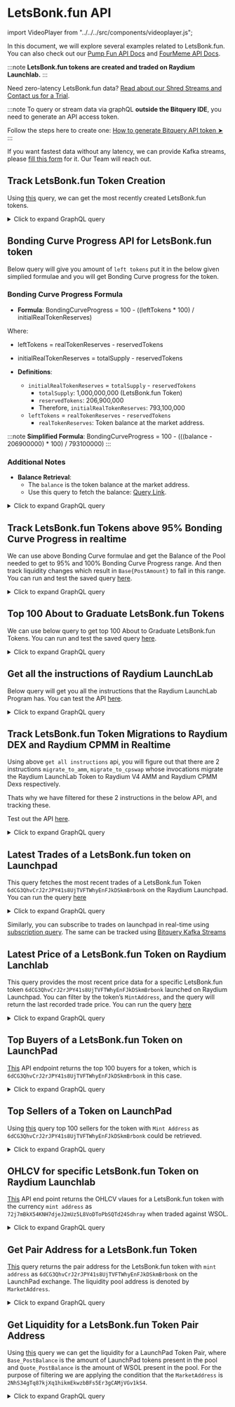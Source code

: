 # LetsBonk.fun API

import VideoPlayer from "../../../src/components/videoplayer.js";

In this document, we will explore several examples related to LetsBonk.fun. You can also check out our [Pump Fun API Docs](https://docs.bitquery.io/docs/examples/Solana/Pump-Fun-API/) and [FourMeme API Docs](https://docs.bitquery.io/docs/examples/BSC/four-meme-api/).

:::note
**LetsBonk.fun tokens are created and traded on Raydium Launchlab.**
:::

Need zero-latency LetsBonk.fun data? [Read about our Shred Streams and Contact us for a Trial](https://docs.bitquery.io/docs/streams/real-time-solana-data/).

:::note
To query or stream data via graphQL **outside the Bitquery IDE**, you need to generate an API access token.

Follow the steps here to create one: [How to generate Bitquery API token ➤](https://docs.bitquery.io/docs/authorisation/how-to-generate/)
:::

<head>
  <meta name="title" content="LetsBonk.Fun API - Solana - Tokens, Trades, Live Prices"/>
  <meta name="description" content="Get on-chain data of any LetsBonk.fun based token through our LetsBonk.fun API."/>
  <meta name="keywords" content="LetsBonk.fun API,LetsBonk.fun on-chain data API,LetsBonk.fun token data API,LetsBonk.fun blockchain API,LetsBonk.fun DEX data API,LetsBonk.fun API documentation,LetsBonk.fun crypto API,LetsBonk.fun web3 API,DEX Trades,Solana,Blast,LetsBonk.fun memecoins,Solana DEX,Blast DEX,token trading,blockchain data,crypto trading"/>
  <meta name="robots" content="index, follow"/>
  <meta http-equiv="Content-Type" content="text/html; charset=utf-8"/>
  <meta name="language" content="English"/>

<meta property="og:type" content="website" />
<meta
  property="og:title"
  content="LetsBonk.Fun API - Solana - Tokens, Trades, Live Prices"
/>
<meta
  property="og:description"
  content="Get on-chain data of any LetsBonk.fun based token through our LetsBonk.fun API."
/>

  <meta property="twitter:card" content="summary_large_image"/>
  <meta property="twitter:title" content="LetsBonk.Fun API - Solana - Tokens, Trades, Live Prices"/>
  <meta property="twitter:description" content="Get on-chain data of any LetsBonk.fun based token through our LetsBonk.fun API."/>
</head>

If you want fastest data without any latency, we can provide Kafka streams, please [fill this form](https://bitquery.io/forms/api) for it. Our Team will reach out.

## Track LetsBonk.fun Token Creation

Using [this](https://ide.bitquery.io/latest-token-created-on-bonk-fun) query, we can get the most recently created LetsBonk.fun tokens.

<details>
  <summary>Click to expand GraphQL query</summary>

```graphql
{
  Solana {
    InstructionBalanceUpdates(
      where: {
        BalanceUpdate: { Currency: { MintAddress: { endsWith: "bonk" } } }
        Instruction: {
          Program: {
            Address: { is: "LanMV9sAd7wArD4vJFi2qDdfnVhFxYSUg6eADduJ3uj" }
            Method: { is: "initialize" }
          }
        }
        Transaction: { Result: { Success: true } }
      }
      orderBy: { descending: Block_Time }
    ) {
      BalanceUpdate {
        Currency {
          MintAddress
          Name
          Symbol
          Decimals
          UpdateAuthority
          Uri
          VerifiedCollection
          Wrapped
          ProgramAddress
        }
        PostBalance
      }
      Block {
        Time
      }
      Transaction {
        Signature
        Signer
      }
    }
  }
}
```

</details>

## Bonding Curve Progress API for LetsBonk.fun token

Below query will give you amount of `left tokens` put it in the below given simplied formulae and you will get Bonding Curve progress for the token.

### Bonding Curve Progress Formula

- **Formula**:
  BondingCurveProgress = 100 - ((leftTokens \* 100) / initialRealTokenReserves)

Where:

- leftTokens = realTokenReserves - reservedTokens
- initialRealTokenReserves = totalSupply - reservedTokens

- **Definitions**:
  - `initialRealTokenReserves` = `totalSupply` - `reservedTokens`
    - `totalSupply`: 1,000,000,000 (LetsBonk.fun Token)
    - `reservedTokens`: 206,900,000
    - Therefore, `initialRealTokenReserves`: 793,100,000
  - `leftTokens` = `realTokenReserves` - `reservedTokens`
    - `realTokenReserves`: Token balance at the market address.

:::note
**Simplified Formula**:
BondingCurveProgress = 100 - (((balance - 206900000) \* 100) / 793100000)
:::

### Additional Notes

- **Balance Retrieval**:
  - The `balance` is the token balance at the market address.
  - Use this query to fetch the balance: [Query Link](https://ide.bitquery.io/Get-balance-of-a-pair-address-on-solana_2).

<details>
  <summary>Click to expand GraphQL query</summary>

```graphql
query GetLatestLiquidityForPool {
  Solana {
    DEXPools(
      where: {
        Pool: {
          Market: {
            BaseCurrency: {
              MintAddress: {
                is: "6L44XFFqEuRA67vfzmCooACN97eDk57Ab8ycwrZJbonk"
              }
            }
          }
          Dex: {
            ProgramAddress: {
              is: "LanMV9sAd7wArD4vJFi2qDdfnVhFxYSUg6eADduJ3uj"
            }
          }
        }
      }
      orderBy: { descending: Block_Slot }
      limit: { count: 1 }
    ) {
      Pool {
        Market {
          MarketAddress
          BaseCurrency {
            MintAddress
            Symbol
            Name
          }
          QuoteCurrency {
            MintAddress
            Symbol
            Name
          }
        }
        Dex {
          ProtocolFamily
          ProtocolName
        }
        Quote {
          PostAmount
          PriceInUSD
          PostAmountInUSD
        }
        Base {
          PostAmount
        }
      }
    }
  }
}
```

</details>

## Track LetsBonk.fun Tokens above 95% Bonding Curve Progress in realtime

We can use above Bonding Curve formulae and get the Balance of the Pool needed to get to 95% and 100% Bonding Curve Progress range. And then track liquidity changes which result in `Base{PostAmount}` to fall in this range. You can run and test the saved query [here](https://ide.bitquery.io/LetsBonkfun-Tokens-between-95-and-100-bonding-curve-progress_1).

<details>
  <summary>Click to expand GraphQL query</summary>

```graphql
subscription MyQuery {
  Solana {
    DEXPools(
      where: {
        Pool: {
          Base: { PostAmount: { gt: "206900000", lt: "246555000" } }
          Dex: {
            ProgramAddress: {
              is: "LanMV9sAd7wArD4vJFi2qDdfnVhFxYSUg6eADduJ3uj"
            }
          }
          Market: {
            QuoteCurrency: {
              MintAddress: {
                in: [
                  "11111111111111111111111111111111"
                  "So11111111111111111111111111111111111111112"
                ]
              }
            }
          }
        }
        Transaction: { Result: { Success: true } }
      }
    ) {
      Pool {
        Market {
          BaseCurrency {
            MintAddress
            Name
            Symbol
          }
          MarketAddress
          QuoteCurrency {
            MintAddress
            Name
            Symbol
          }
        }
        Dex {
          ProtocolName
          ProtocolFamily
        }
        Base {
          PostAmount
        }
        Quote {
          PostAmount
          PriceInUSD
          PostAmountInUSD
        }
      }
    }
  }
}
```

</details>

## Top 100 About to Graduate LetsBonk.fun Tokens

We can use below query to get top 100 About to Graduate LetsBonk.fun Tokens. You can run and test the saved query [here](https://ide.bitquery.io/Top-100-graduating-tokens-in-last-5-minutes_1).

<details>
  <summary>Click to expand GraphQL query</summary>

```graphql
{
  Solana {
    DEXPools(
      limitBy: { by: Pool_Market_BaseCurrency_MintAddress, count: 1 }
      limit: { count: 100 }
      orderBy: { ascending: Pool_Base_PostAmount }
      where: {
        Pool: {
          Base: { PostAmount: { gt: "206900000" } }
          Dex: {
            ProgramAddress: {
              is: "LanMV9sAd7wArD4vJFi2qDdfnVhFxYSUg6eADduJ3uj"
            }
          }
          Market: {
            QuoteCurrency: {
              MintAddress: {
                in: [
                  "11111111111111111111111111111111"
                  "So11111111111111111111111111111111111111112"
                ]
              }
            }
          }
        }
        Transaction: { Result: { Success: true } }
        Block: { Time: { since: "2025-07-11T13:45:00Z" } }
      }
    ) {
      Pool {
        Market {
          BaseCurrency {
            MintAddress
            Name
            Symbol
          }
          MarketAddress
          QuoteCurrency {
            MintAddress
            Name
            Symbol
          }
        }
        Dex {
          ProtocolName
          ProtocolFamily
        }
        Base {
          PostAmount(maximum: Block_Time)
        }
        Quote {
          PostAmount
          PriceInUSD
          PostAmountInUSD
        }
      }
    }
  }
}
```

</details>

## Get all the instructions of Raydium LaunchLab

Below query will get you all the instructions that the Raydium LaunchLab Program has. You can test the API [here](https://ide.bitquery.io/all-the-instructions-of-Raydium-LaunchLab).

<details>
  <summary>Click to expand GraphQL query</summary>

```
query MyQuery {
  Solana {
    Instructions(
      where: {Instruction: {Program: {Address: {is: "LanMV9sAd7wArD4vJFi2qDdfnVhFxYSUg6eADduJ3uj"}}}}
    ) {
      Instruction {
        Program {
          Method
        }
      }
      count
    }
  }
}
```

</details>

## Track LetsBonk.fun Token Migrations to Raydium DEX and Raydium CPMM in Realtime

Using above `get all instructions` api, you will figure out that there are 2 instructions `migrate_to_amm`, `migrate_to_cpswap` whose invocations migrate the Raydium LaunchLab Token to Raydium V4 AMM and Raydium CPMM Dexs respectively.

Thats why we have filtered for these 2 instructions in the below API, and tracking these.

Test out the API [here](https://ide.bitquery.io/Track-Token-Migrations-to-Raydium-DEX-and-Raydium-CPMM-in-realtime).

<details>
  <summary>Click to expand GraphQL query</summary>

```
subscription MyQuery {
  Solana {
    Instructions(
      where: {Instruction: {Program: {Address: {is: "LanMV9sAd7wArD4vJFi2qDdfnVhFxYSUg6eADduJ3uj"}, Method: {in: ["migrate_to_amm","migrate_to_cpswap"]}}}, Transaction: {Result: {Success: true}}}
    ) {
      Block{
        Time
      }
      Instruction {
        Program {
          Method
          AccountNames
          Address
          Arguments {
            Value {
              ... on Solana_ABI_Json_Value_Arg {
                json
              }
              ... on Solana_ABI_Float_Value_Arg {
                float
              }
              ... on Solana_ABI_Boolean_Value_Arg {
                bool
              }
              ... on Solana_ABI_Bytes_Value_Arg {
                hex
              }
              ... on Solana_ABI_BigInt_Value_Arg {
                bigInteger
              }
              ... on Solana_ABI_Address_Value_Arg {
                address
              }
              ... on Solana_ABI_Integer_Value_Arg {
                integer
              }
              ... on Solana_ABI_String_Value_Arg {
                string
              }
            }
            Type
            Name
          }
          Name
        }
        Accounts {
          Address
          IsWritable
          Token {
            ProgramId
            Owner
            Mint
          }
        }
      }
      Transaction {
        Signature
        Signer
      }
    }
  }
}
```

</details>

## Latest Trades of a LetsBonk.fun token on Launchpad

This query fetches the most recent trades of a LetsBonk.fun Token `6dCG3QhvCrJ2rJPY41s8UjTVFTWhyEnFJkDSkmBrbonk` on the Raydium Launchpad.
You can run the query [here](https://ide.bitquery.io/Latest-Trades-of-a-letsbonkfun-token-on-Launchpad)

<details>
  <summary>Click to expand GraphQL query</summary>

```graphql
query LatestTrades {
  Solana {
    DEXTradeByTokens(
      orderBy: { descending: Block_Time }
      limit: { count: 50 }
      where: {
        Trade: {
          Dex: { ProtocolName: { is: "raydium_launchpad" } }
          Currency: {
            MintAddress: { is: "6dCG3QhvCrJ2rJPY41s8UjTVFTWhyEnFJkDSkmBrbonk" }
          }
        }
      }
    ) {
      Block {
        Time
      }
      Transaction {
        Signature
      }
      Trade {
        Market {
          MarketAddress
        }
        Dex {
          ProtocolName
          ProtocolFamily
        }
        AmountInUSD
        PriceInUSD
        Amount
        Currency {
          Name
        }
        Side {
          Type
          Currency {
            Symbol
            MintAddress
            Name
          }
          AmountInUSD
          Amount
        }
      }
    }
  }
}
```

</details>

Similarly, you can subscribe to trades on launchpad in real-time using [subscription query](https://ide.bitquery.io/Subscribe-to-Trades-on-Launchpad). The same can be tracked using [Bitquery Kafka Streams](https://docs.bitquery.io/docs/streams/kafka-streaming-concepts/)

## Latest Price of a LetsBonk.fun Token on Raydium Lanchlab

This query provides the most recent price data for a specific LetsBonk.fun token `6dCG3QhvCrJ2rJPY41s8UjTVFTWhyEnFJkDSkmBrbonk` launched on Raydium Launchpad. You can filter by the token’s `MintAddress`, and the query will return the last recorded trade price.
You can run the query [here](https://ide.bitquery.io/Latest-Price-of-a-LetsBonkfun-Token-on-Launchpad)

<details>
  <summary>Click to expand GraphQL query</summary>

```graphql
{
  Solana {
    DEXTradeByTokens(
      orderBy: { descending: Block_Time }
      limit: { count: 1 }
      where: {
        Trade: {
          Dex: { ProtocolName: { is: "raydium_launchpad" } }
          Currency: {
            MintAddress: { is: "6dCG3QhvCrJ2rJPY41s8UjTVFTWhyEnFJkDSkmBrbonk" }
          }
        }
      }
    ) {
      Block {
        Time
      }
      Transaction {
        Signature
      }
      Trade {
        Market {
          MarketAddress
        }
        Dex {
          ProtocolName
          ProtocolFamily
        }
        AmountInUSD
        PriceInUSD
        Amount
        Currency {
          Name
        }
        Side {
          Type
          Currency {
            Symbol
            MintAddress
            Name
          }
          AmountInUSD
          Amount
        }
      }
    }
  }
}
```

</details>

## Top Buyers of a LetsBonk.fun Token on LaunchPad

[This](https://ide.bitquery.io/top-buyers-of-a-letsbonkfun-token-on-launchpad) API endpoint returns the top 100 buyers for a token, which is `6dCG3QhvCrJ2rJPY41s8UjTVFTWhyEnFJkDSkmBrbonk` in this case.

<details>
  <summary>Click to expand GraphQL query</summary>

```graphql
query MyQuery {
  Solana {
    DEXTradeByTokens(
      where: {
        Trade: {
          Dex: { ProtocolName: { is: "raydium_launchpad" } }
          Currency: {
            MintAddress: { is: "6dCG3QhvCrJ2rJPY41s8UjTVFTWhyEnFJkDSkmBrbonk" }
          }
          Side: { Type: { is: buy } }
        }
      }
      orderBy: { descendingByField: "buy_volume" }
      limit: { count: 100 }
    ) {
      Trade {
        Currency {
          MintAddress
          Name
          Symbol
        }
      }
      Transaction {
        Signer
      }
      buy_volume: sum(of: Trade_Side_AmountInUSD)
    }
  }
}
```

</details>

## Top Sellers of a Token on LaunchPad

Using [this](https://ide.bitquery.io/top-sellers-of-a-letsbonkfun-token-on-launchpad_1) query top 100 sellers for the token with `Mint Address` as `6dCG3QhvCrJ2rJPY41s8UjTVFTWhyEnFJkDSkmBrbonk` could be retrieved.

<details>
  <summary>Click to expand GraphQL query</summary>

```graphql
query MyQuery {
  Solana {
    DEXTradeByTokens(
      where: {
        Trade: {
          Dex: { ProtocolName: { is: "raydium_launchpad" } }
          Currency: {
            MintAddress: { is: "6dCG3QhvCrJ2rJPY41s8UjTVFTWhyEnFJkDSkmBrbonk" }
          }
          Side: { Type: { is: sell } }
        }
      }
      orderBy: { descendingByField: "sell_volume" }
      limit: { count: 100 }
    ) {
      Trade {
        Currency {
          MintAddress
          Name
          Symbol
        }
      }
      Transaction {
        Signer
      }
      sell_volume: sum(of: Trade_Side_AmountInUSD)
    }
  }
}
```

</details>

## OHLCV for specific LetsBonk.fun Token on Raydium Launchlab

[This](https://ide.bitquery.io/ohlc-for-letsbonkfun-token) API end point returns the OHLCV vlaues for a LetsBonk.fun token with the currency `mint address` as `72j7mBkX54KNH7djeJ2mUz5L8VoDToPbSQTd24Sdhray` when traded against WSOL.

<details>
  <summary>Click to expand GraphQL query</summary>

```graphql
query MyQuery {
  Solana {
    DEXTradeByTokens(
      where: {
        Trade: {
          Dex: { ProtocolName: { is: "raydium_launchpad" } }
          Currency: {
            MintAddress: { is: "6dCG3QhvCrJ2rJPY41s8UjTVFTWhyEnFJkDSkmBrbonk" }
          }
          Side: {
            Currency: {
              MintAddress: { is: "So11111111111111111111111111111111111111112" }
            }
          }
        }
        Transaction: { Result: { Success: true } }
      }
      limit: { count: 100 }
      orderBy: { descendingByField: "Block_Timefield" }
    ) {
      Block {
        Timefield: Time(interval: { count: 1, in: minutes })
      }
      Trade {
        open: Price(minimum: Block_Slot)
        high: Price(maximum: Trade_Price)
        low: Price(minimum: Trade_Price)
        close: Price(maximum: Block_Slot)
      }
      volumeInUSD: sum(of: Trade_Side_AmountInUSD)
      count
    }
  }
}
```

</details>

## Get Pair Address for a LetsBonk.fun Token

[This](https://ide.bitquery.io/pool-address-for-letsbonkfun-token_1) query returns the pair address for the LetsBonk.fun token with `mint address` as `6dCG3QhvCrJ2rJPY41s8UjTVFTWhyEnFJkDSkmBrbonk` on the LaunchPad exchange. The liquidity pool address is denoted by `MarketAddress`.

<details>
  <summary>Click to expand GraphQL query</summary>

```graphql
query MyQuery {
  Solana {
    DEXTradeByTokens(
      where: {
        Trade: {
          Dex: { ProtocolName: { is: "raydium_launchpad" } }
          Currency: {
            MintAddress: { is: "6dCG3QhvCrJ2rJPY41s8UjTVFTWhyEnFJkDSkmBrbonk" }
          }
        }
      }
    ) {
      Trade {
        Market {
          MarketAddress
        }
        Currency {
          Name
          Symbol
          MintAddress
        }
        Side {
          Currency {
            Name
            Symbol
            MintAddress
          }
        }
      }
      count
    }
  }
}
```

</details>

## Get Liquidity for a LetsBonk.fun Token Pair Address

Using [this](https://ide.bitquery.io/liquidity-for-a-Letsbonkfun-token-pair_2) query we can get the liquidity for a LaunchPad Token Pair, where `Base_PostBalance` is the amount of LaunchPad tokens present in the pool and `Quote_PostBalance` is the amount of WSOL present in the pool. For the purpose of filtering we are applying the condition that the `MarketAddress` is `2NhS34gTq87kjXq1hikmEkwzbBFs5Er3gCAMjVGv1kS4`.

<details>
  <summary>Click to expand GraphQL query</summary>

```graphql
{
  Solana {
    DEXPools(
      where: {
        Pool: {
          Market: {
            MarketAddress: {
              is: "2NhS34gTq87kjXq1hikmEkwzbBFs5Er3gCAMjVGv1kS4"
            }
          }
        }
        Transaction: { Result: { Success: true } }
      }
      orderBy: { descending: Block_Time }
      limit: { count: 1 }
    ) {
      Pool {
        Base {
          PostAmount
        }
        Quote {
          PostAmount
        }
        Market {
          BaseCurrency {
            MintAddress
            Name
            Symbol
          }
          QuoteCurrency {
            MintAddress
            Name
            Symbol
          }
        }
      }
    }
  }
}
```

</details>

